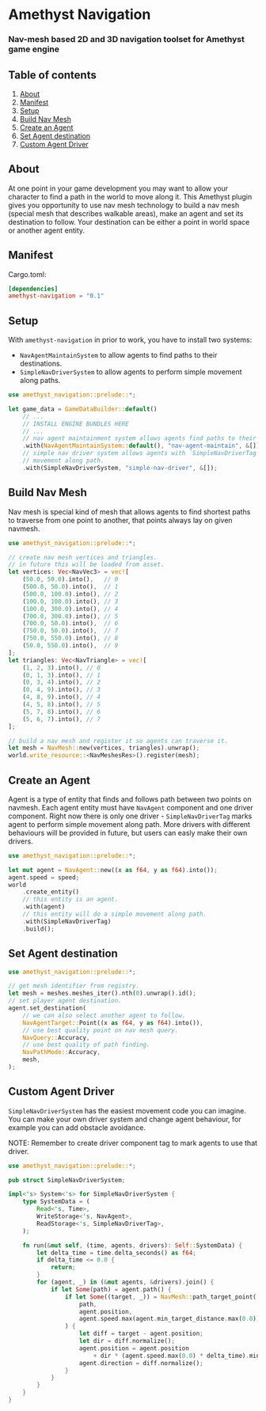 # Amethyst Navigation
### Nav-mesh based 2D and 3D navigation toolset for Amethyst game engine

## Table of contents
1. [About](#about)
1. [Manifest](#manifest)
1. [Setup](#setup)
1. [Build Nav Mesh](#build-nav-mesh)
1. [Create an Agent](#create-an-agent)
1. [Set Agent destination](#set-agent-destination)
1. [Custom Agent Driver](#custom-agent-driver)

## About
At one point in your game development you may want to allow your character to
find a path in the world to move along it. This Amethyst plugin gives you
opportunity to use nav mesh technology to build a nav mesh (special mesh that
describes walkable areas), make an agent and set its destination to follow.
Your destination can be either a point in world space or another agent entity.

## Manifest
Cargo.toml:
```toml
[dependencies]
amethyst-navigation = "0.1"
```

## Setup
With `amethyst-navigation` in prior to work, you have to install two systems:
- `NavAgentMaintainSystem` to allow agents to find paths to their destinations.
- `SimpleNavDriverSystem` to allow agents to perform simple movement along paths.

```rust
use amethyst_navigation::prelude::*;

let game_data = GameDataBuilder::default()
    // ...
    // INSTALL ENGINE BUNDLES HERE
    // ...
    // nav agent maintainment system allows agents find paths to their destinations.
    .with(NavAgentMaintainSystem::default(), "nav-agent-maintain", &[])
    // simple nav driver system allows agents with `SimpleNavDriverTag` to perform simple
    // movement along path.
    .with(SimpleNavDriverSystem, "simple-nav-driver", &[]);
```

## Build Nav Mesh
Nav mesh is special kind of mesh that allows agents to find shortest paths to
traverse from one point to another, that points always lay on given navmesh.

```rust
use amethyst_navigation::prelude::*;

// create nav mesh vertices and triangles.
// in future this will be loaded from asset.
let vertices: Vec<NavVec3> = vec![
    (50.0, 50.0).into(),   // 0
    (500.0, 50.0).into(),  // 1
    (500.0, 100.0).into(), // 2
    (100.0, 100.0).into(), // 3
    (100.0, 300.0).into(), // 4
    (700.0, 300.0).into(), // 5
    (700.0, 50.0).into(),  // 6
    (750.0, 50.0).into(),  // 7
    (750.0, 550.0).into(), // 8
    (50.0, 550.0).into(),  // 9
];
let triangles: Vec<NavTriangle> = vec![
    (1, 2, 3).into(), // 0
    (0, 1, 3).into(), // 1
    (0, 3, 4).into(), // 2
    (0, 4, 9).into(), // 3
    (4, 8, 9).into(), // 4
    (4, 5, 8).into(), // 5
    (5, 7, 8).into(), // 6
    (5, 6, 7).into(), // 7
];

// build a nav mesh and register it so agents can traverse it.
let mesh = NavMesh::new(vertices, triangles).unwrap();
world.write_resource::<NavMeshesRes>().register(mesh);
```

## Create an Agent
Agent is a type of entity that finds and follows path between two points on
navmesh. Each agent entity must have `NavAgent` component and one driver
component. Right now there is only one driver - `SimpleNavDriverTag` marks agent
to perform simple movement along path. More drivers with different behaviours
will be provided in future, but users can easly make their own drivers.

```rust
use amethyst_navigation::prelude::*;

let mut agent = NavAgent::new((x as f64, y as f64).into());
agent.speed = speed;
world
    .create_entity()
    // this entity is an agent.
    .with(agent)
    // this entity will do a simple movement along path.
    .with(SimpleNavDriverTag)
    .build();
```

## Set Agent destination

```rust
use amethyst_navigation::prelude::*;

// get mesh identifier from registry.
let mesh = meshes.meshes_iter().nth(0).unwrap().id();
// set player agent destination.
agent.set_destination(
    // we can also select another agent to follow.
    NavAgentTarget::Point((x as f64, y as f64).into()),
    // use best quality point on nav mesh query.
    NavQuery::Accuracy,
    // use best quality of path finding.
    NavPathMode::Accuracy,
    mesh,
);
```

## Custom Agent Driver
`SimpleNavDriverSystem` has the easiest movement code you can imagine. You can
make your own driver system and change agent behaviour, for example you can add
obstacle avoidance.

NOTE: Remember to create driver component tag to mark agents to use that driver.

```rust
use amethyst_navigation::prelude::*;

pub struct SimpleNavDriverSystem;

impl<'s> System<'s> for SimpleNavDriverSystem {
    type SystemData = (
        Read<'s, Time>,
        WriteStorage<'s, NavAgent>,
        ReadStorage<'s, SimpleNavDriverTag>,
    );

    fn run(&mut self, (time, agents, drivers): Self::SystemData) {
        let delta_time = time.delta_seconds() as f64;
        if delta_time <= 0.0 {
            return;
        }
        for (agent, _) in (&mut agents, &drivers).join() {
            if let Some(path) = agent.path() {
                if let Some((target, _)) = NavMesh::path_target_point(
                    path,
                    agent.position,
                    agent.speed.max(agent.min_target_distance.max(0.0)) * delta_time,
                ) {
                    let diff = target - agent.position;
                    let dir = diff.normalize();
                    agent.position = agent.position
                        + dir * (agent.speed.max(0.0) * delta_time).min(diff.magnitude());
                    agent.direction = diff.normalize();
                }
            }
        }
    }
}
```
